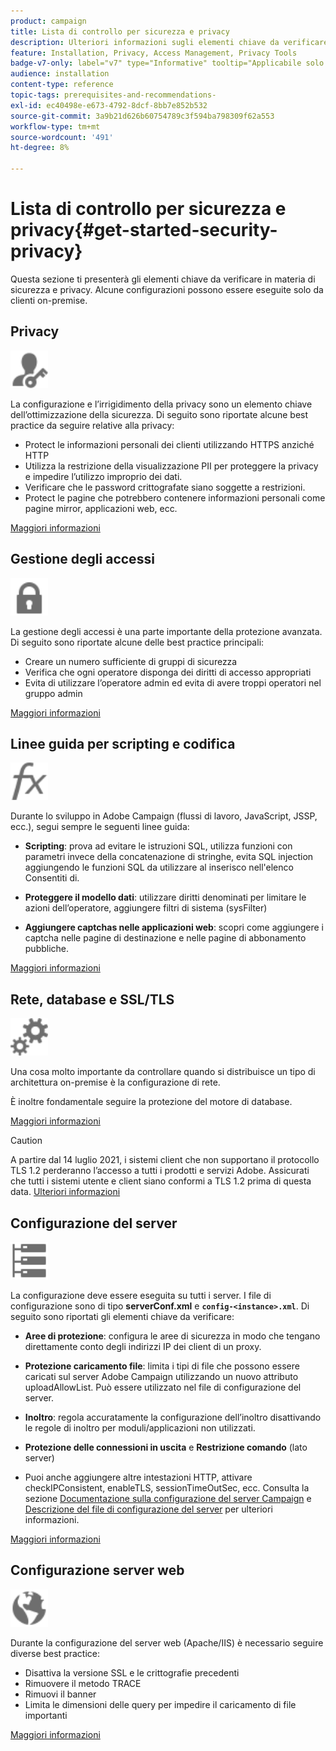 ```yaml
---
product: campaign
title: Lista di controllo per sicurezza e privacy
description: Ulteriori informazioni sugli elementi chiave da verificare in materia di sicurezza e privacy
feature: Installation, Privacy, Access Management, Privacy Tools
badge-v7-only: label="v7" type="Informative" tooltip="Applicabile solo a Campaign Classic v7"
audience: installation
content-type: reference
topic-tags: prerequisites-and-recommendations-
exl-id: ec40498e-e673-4792-8dcf-8bb7e852b532
source-git-commit: 3a9b21d626b60754789c3f594ba798309f62a553
workflow-type: tm+mt
source-wordcount: '491'
ht-degree: 8%

---
```


# Lista di controllo per sicurezza e privacy{#get-started-security-privacy}



Questa sezione ti presenterà gli elementi chiave da verificare in materia di sicurezza e privacy. Alcune configurazioni possono essere eseguite solo da clienti on-premise.

## Privacy

<img src="assets/do-not-localize/icon_privacy.svg" width="60px">

La configurazione e l’irrigidimento della privacy sono un elemento chiave dell’ottimizzazione della sicurezza. Di seguito sono riportate alcune best practice da seguire relative alla privacy:

* Protect le informazioni personali dei clienti utilizzando HTTPS anziché HTTP
* Utilizza la restrizione della visualizzazione PII per proteggere la privacy e impedire l’utilizzo improprio dei dati.
* Verificare che le password crittografate siano soggette a restrizioni.
* Protect le pagine che potrebbero contenere informazioni personali come pagine mirror, applicazioni web, ecc.

[Maggiori informazioni](../../installation/using/privacy.md)

## Gestione degli accessi

<img src="assets/do-not-localize/icon_access.svg" width="60px">

La gestione degli accessi è una parte importante della protezione avanzata. Di seguito sono riportate alcune delle best practice principali:

* Creare un numero sufficiente di gruppi di sicurezza
* Verifica che ogni operatore disponga dei diritti di accesso appropriati
* Evita di utilizzare l’operatore admin ed evita di avere troppi operatori nel gruppo admin

[Maggiori informazioni](../../installation/using/access-management.md)

## Linee guida per scripting e codifica

<img src="assets/do-not-localize/icon_scripting.svg" width="60px">

Durante lo sviluppo in Adobe Campaign (flussi di lavoro, JavaScript, JSSP, ecc.), segui sempre le seguenti linee guida:

* **Scripting**: prova ad evitare le istruzioni SQL, utilizza funzioni con parametri invece della concatenazione di stringhe, evita SQL injection aggiungendo le funzioni SQL da utilizzare al inserisco nell&#39;elenco Consentiti di.

* **Proteggere il modello dati**: utilizzare diritti denominati per limitare le azioni dell’operatore, aggiungere filtri di sistema (sysFilter)

* **Aggiungere captchas nelle applicazioni web**: scopri come aggiungere i captcha nelle pagine di destinazione e nelle pagine di abbonamento pubbliche.

[Maggiori informazioni](../../installation/using/scripting-coding-guidelines.md)

## Rete, database e SSL/TLS

<img src="assets/do-not-localize/icon_network.svg" width="60px">

Una cosa molto importante da controllare quando si distribuisce un tipo di architettura on-premise è la configurazione di rete.

È inoltre fondamentale seguire la protezione del motore di database.

[Maggiori informazioni](../../installation/using/network-database.md)

>[!CAUTION]
>
>A partire dal 14 luglio 2021, i sistemi client che non supportano il protocollo TLS 1.2 perderanno l’accesso a tutti i prodotti e servizi Adobe. Assicurati che tutti i sistemi utente e client siano conformi a TLS 1.2 prima di questa data. [Ulteriori informazioni](https://helpx.adobe.com/x-productkb/multi/eol-tls-support.html)

## Configurazione del server

<img src="assets/do-not-localize/icon_server.svg" width="60px">

La configurazione deve essere eseguita su tutti i server. I file di configurazione sono di tipo **serverConf.xml** e **`config-<instance>.xml`**. Di seguito sono riportati gli elementi chiave da verificare:

* **Aree di protezione**: configura le aree di sicurezza in modo che tengano direttamente conto degli indirizzi IP dei client di un proxy.

* **Protezione caricamento file**: limita i tipi di file che possono essere caricati sul server Adobe Campaign utilizzando un nuovo attributo uploadAllowList. Può essere utilizzato nel file di configurazione del server.

* **Inoltro**: regola accuratamente la configurazione dell’inoltro disattivando le regole di inoltro per moduli/applicazioni non utilizzati.

* **Protezione delle connessioni in uscita** e **Restrizione comando** (lato server)

* Puoi anche aggiungere altre intestazioni HTTP, attivare checkIPConsistent, enableTLS, sessionTimeOutSec, ecc. Consulta la sezione [Documentazione sulla configurazione del server Campaign](../../installation/using/configuring-campaign-server.md) e [Descrizione del file di configurazione del server](../../installation/using/the-server-configuration-file.md) per ulteriori informazioni.

[Maggiori informazioni](../../installation/using/server-configuration.md)

## Configurazione server web

<img src="assets/do-not-localize/icon_web.svg" width="60px">

Durante la configurazione del server web (Apache/IIS) è necessario seguire diverse best practice:

* Disattiva la versione SSL e le crittografie precedenti
* Rimuovere il metodo TRACE
* Rimuovi il banner
* Limita le dimensioni delle query per impedire il caricamento di file importanti

[Maggiori informazioni](../../installation/using/web-server-configuration.md)
